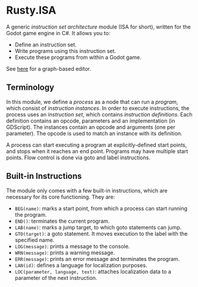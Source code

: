 # Rusty.ISA
A generic *instruction set architecture* module (ISA for short), written for the Godot game engine in C#. It allows you to:
- Define an instruction set.
- Write programs using this instruction set.
- Execute these programs from within a Godot game.

See [here](https://github.com/RustyRoboticsBV/Rusty.ISA.Editor) for a graph-based editor.

## Terminology
In this module, we define a *process* as a node that can run a *program*, which consist of *instruction instances*. In order to execute instructions, the process uses an *instruction set*, which contains *instruction definitions*. Each definition contains an opcode, parameters and an implementation (in GDScript). The instances contain an opcode and arguments (one per parameter). The opcode is used to match an instance with its definition.

A process can start executing a program at explicitly-defined start points, and stops when it reaches an end point. Programs may have multiple start points. Flow control is done via goto and label instructions.

## Built-in Instructions
The module only comes with a few built-in instructions, which are necessary for its core functioning. They are:
- `BEG(name)`: marks a start point, from which a process can start running the program.
- `END()`: terminates the current program.
- `LAB(name)`: marks a jump target, to which goto statements can jump.
- `GTO(target)`: a goto statement. It moves execution to the label with the specified name.
- `LOG(message)`: prints a message to the console.
- `WRN(message)`: prints a warning message.
- `ERR(message)`: prints an error message and terminates the program.
- `LAN(id)`: defines a language for localization purposes.
- `LOC(parameter, language, text)`: attaches localization data to a parameter of the next instruction.
